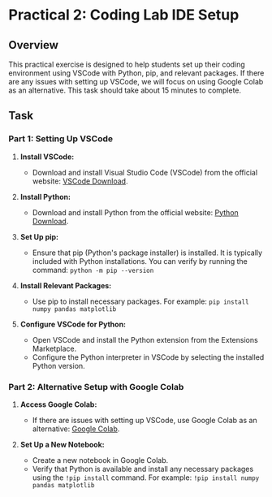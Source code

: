 # Practical 2: Coding Lab IDE Setup

## Overview

This practical exercise is designed to help students set up their coding environment using VSCode with Python, pip, and relevant packages. If there are any issues with setting up VSCode, we will focus on using Google Colab as an alternative. This task should take about 15 minutes to complete.

## Task

### Part 1: Setting Up VSCode

1. **Install VSCode:**
   - Download and install Visual Studio Code (VSCode) from the official website: [VSCode Download](https://code.visualstudio.com/).

2. **Install Python:**
   - Download and install Python from the official website: [Python Download](https://www.python.org/downloads/).

3. **Set Up pip:**
   - Ensure that pip (Python's package installer) is installed. It is typically included with Python installations. You can verify by running the command: `python -m pip --version`

4. **Install Relevant Packages:**
   - Use pip to install necessary packages. For example: `pip install numpy pandas matplotlib`

5. **Configure VSCode for Python:**
   - Open VSCode and install the Python extension from the Extensions Marketplace.
   - Configure the Python interpreter in VSCode by selecting the installed Python version.

### Part 2: Alternative Setup with Google Colab

1. **Access Google Colab:**
   - If there are issues with setting up VSCode, use Google Colab as an alternative: [Google Colab](https://colab.research.google.com/).

2. **Set Up a New Notebook:**
   - Create a new notebook in Google Colab.
   - Verify that Python is available and install any necessary packages using the `!pip install` command. For example: `!pip install numpy pandas matplotlib`
